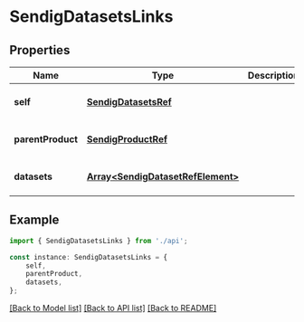 # SendigDatasetsLinks


## Properties

Name | Type | Description | Notes
------------ | ------------- | ------------- | -------------
**self** | [**SendigDatasetsRef**](SendigDatasetsRef.md) |  | [optional] [default to undefined]
**parentProduct** | [**SendigProductRef**](SendigProductRef.md) |  | [optional] [default to undefined]
**datasets** | [**Array&lt;SendigDatasetRefElement&gt;**](SendigDatasetRefElement.md) |  | [optional] [default to undefined]

## Example

```typescript
import { SendigDatasetsLinks } from './api';

const instance: SendigDatasetsLinks = {
    self,
    parentProduct,
    datasets,
};
```

[[Back to Model list]](../README.md#documentation-for-models) [[Back to API list]](../README.md#documentation-for-api-endpoints) [[Back to README]](../README.md)
